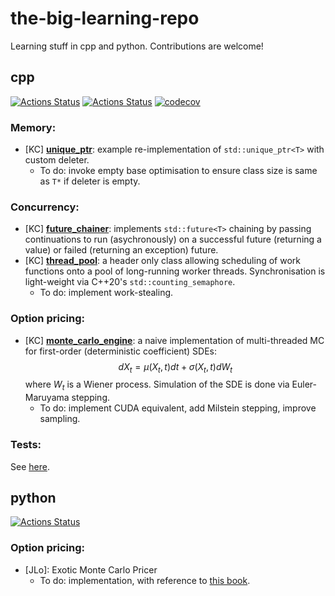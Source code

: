 # the-big-learning-repo
Learning stuff in cpp and python. Contributions are welcome!

## cpp
[![Actions Status](https://github.com/KYLChiu/the-big-learning-repo/workflows/Cpp-Ubuntu/badge.svg)](https://github.com/KYLChiu/the-big-learning-repo/actions)
[![Actions Status](https://github.com/KYLChiu/the-big-learning-repo/workflows/Clang-Format/badge.svg)](https://github.com/KYLChiu/the-big-learning-repo/actions)
[![codecov](https://codecov.io/gh/KYLChiu/the-big-learning-repo/branch/master/graph/badge.svg)](https://codecov.io/gh/KYLChiu/the-big-learning-repo)

### Memory:
* [KC] [**unique_ptr**](https://github.com/KYLChiu/the-big-learning-repo/blob/master/cpp/kc_utils/memory/unique_ptr.hpp): example re-implementation of `std::unique_ptr<T>` with custom deleter. 
  * To do: invoke empty base optimisation to ensure class size is same as `T*` if deleter is empty.

### Concurrency:
* [KC] [**future_chainer**](https://github.com/KYLChiu/the-big-learning-repo/blob/master/cpp/kc_utils/concurrency/future_chainer.hpp): implements `std::future<T>` chaining by passing continuations to run (asychronously) on a successful future (returning a value) or failed (returning an exception) future.
* [KC] [**thread_pool**](https://github.com/KYLChiu/the-big-learning-repo/blob/master/cpp/kc_utils/concurrency/thread_pool.hpp): a header only class allowing scheduling of work functions onto a pool of long-running worker threads. Synchronisation is light-weight via C++20's `std::counting_semaphore`.
  * To do: implement work-stealing.

### Option pricing:
* [KC] [**monte_carlo_engine**](https://github.com/KYLChiu/the-big-learning-repo/blob/master/cpp/kc_utils/cuda/first_order_sde.cuh): a naive implementation of multi-threaded MC for first-order (deterministic coefficient) SDEs:
$$dX_t = \mu(X_t, t) dt + \sigma(X_t, t) dW_t$$
where $W_t$ is a Wiener process. Simulation of the SDE is done via Euler-Maruyama stepping. 
  * To do: implement CUDA equivalent, add Milstein stepping, improve sampling.

### Tests:
See [here](https://github.com/KYLChiu/the-big-learning-repo/tree/master/cpp/sandbox).

## python
[![Actions Status](https://github.com/KYLChiu/the-big-learning-repo/workflows/Python/badge.svg)](https://github.com/KYLChiu/the-big-learning-repo/actions)

### Option pricing:
* [JLo]: Exotic Monte Carlo Pricer
  * To do: implementation, with reference to [this book](https://www.amazon.co.uk/Patterns-Derivatives-Pricing-Mathematics-Finance/dp/0521721628).

